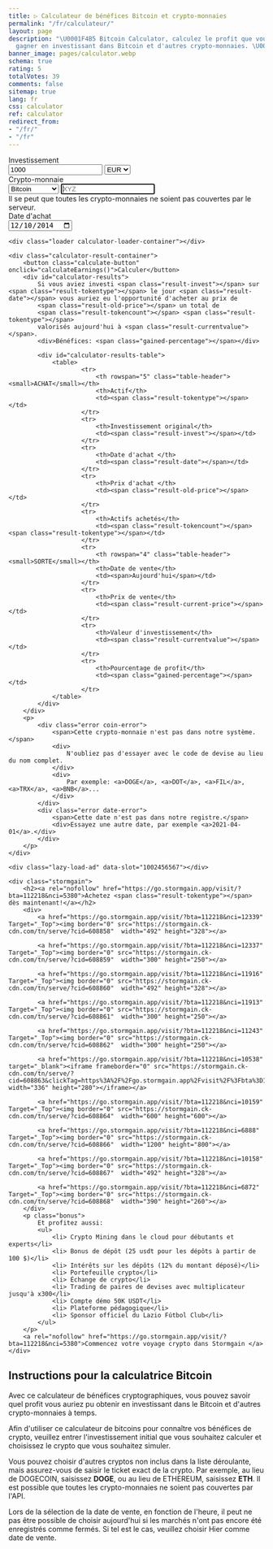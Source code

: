 ```yaml
---
title: ▷ Calculateur de bénéfices Bitcoin et crypto-monnaies
permalink: "/fr/calculateur/"
layout: page
description: "\U0001F4B5 Bitcoin Calculator, calculez le profit que vous auriez pu
  gagner en investissant dans Bitcoin et d'autres crypto-monnaies. \U0001F4B9 Bénéfices."
banner_image: pages/calculator.webp
schema: true
rating: 5
totalVotes: 39
comments: false
sitemap: true
lang: fr
css: calculator
ref: calculator
redirect_from:
- "/fr/"
- "/fr"
---
```


<div style="margin-bottom: 10px">
    <div style="margin-top:-25px;display:none">
        <small>For periodical investments please use our <a href="/investment">advanced calculator</a>.</small>
    </div>
</div>
<div class="calculator-block">
    <div class="calculator-form-row">
        <div class="calculator-col-start">
            <label for="invest-quantity">Investissement</label>
        </div>
        <div class="calculator-col-end">
            <input id="invest-quantity" type="number" value="1000" class="data-hj-allow">
            <select id="invest-fiat">
                <option>EUR</option>
                <option>USD</option>
            </select>
        </div>
    </div>
    <div class="calculator-form-row">
        <div class="calculator-col-start">
            <label for="invest-currency">Crypto-monnaie</label>
        </div>
        <div class="calculator-col-end">
			<select id="invest-currency" onchange="updateInputMinDate()">
				<option value="BTC"  min="2010-07-18">Bitcoin</option>
				<option value="ETH"  min="2015-08-08">Ethereum</option>
				<option value="LTC"  min="2013-09-15">Litecoin</option>
                <option value="MIOTA"  min="2017-06-14">IOTA</option>
				<option value="XMR"  min="2015-01-27">Monero</option>
				<option value="ADA" min="2017-10-02">Cardano</option>
				<option value="XRP"  min="2015-01-30">Ripple</option>
				<option class="editable">Autre atout...</option>
			</select>
            <input width="150" class="calculator-othercoins data-hj-allow" autofocus placeholder="XYZ" />
        </div>
    </div>
    <div class="calculator-othercoins"><span>Il se peut que toutes les crypto-monnaies ne soient pas couvertes par le serveur.</span></div>
    <div class="calculator-form-row">
        <div class="calculator-col-start">
            <label for="invest-date">Date d'achat</label>
        </div>
        <div class="calculator-col-end">
            <input id="invest-date" type="date" value="2014-12-10" min="2010-07-18" class="data-hj-allow">
        </div>
    </div>

    <div class="loader calculator-loader-container"></div>
    
    <div class="calculator-result-container">
        <button class="calculate-button" onclick="calculateEarnings()">Calculer</button>
        <div id="calculator-results">
            Si vous aviez investi <span class="result-invest"></span> sur <span class="result-tokentype"></span> le jour <span class="result-date"></span> vous auriez eu l'opportunité d'acheter au prix de 
            <span class="result-old-price"></span> un total de
            <span class="result-tokencount"></span> <span class="result-tokentype"></span>
            valorisés aujourd'hui à <span class="result-currentvalue"></span>.
            <div>Bénéfices: <span class="gained-percentage"></span></div>

            <div id="calculator-results-table">
                <table>
                        <tr>
                            <th rowspan="5" class="table-header"><small>ACHAT</small></th>
                            <th>Actif</th>
                            <td><span class="result-tokentype"></span></td>
                        </tr>
                        <tr>
                            <th>Investissement original</th>
                            <td><span class="result-invest"></span></td>
                        </tr>
                        <tr>
                            <th>Date d'achat </th>
                            <td><span class="result-date"></span></td>
                        </tr>
                        <tr>
                            <th>Prix ​​d'achat </th>
                            <td><span class="result-old-price"></span></td>
                        </tr>
                        <tr>
                            <th>Actifs achetés</th>
                            <td><span class="result-tokencount"></span> <span class="result-tokentype"></span></td>
                        </tr>
                        <tr>
                            <th rowspan="4" class="table-header"><small>SORTE</small></th>
                            <th>Date de vente</th>
                            <td><span>Aujourd'hui</span></td>
                        </tr>
                        <tr>
                            <th>Prix de vente</th>
                            <td><span class="result-current-price"></span></td>
                        </tr>
                        <tr>
                            <th>Valeur d'investissement</th>
                            <td><span class="result-currentvalue"></span></td>
                        </tr>
                        <tr>
                            <th>Pourcentage de profit</th>
                            <td><span class="gained-percentage"></span></td>
                        </tr>
                </table>
            </div>
        </div>
        <p>
            <div class="error coin-error">
                <span>Cette crypto-monnaie n'est pas dans notre système.</span>
                <div>
                    N'oubliez pas d'essayer avec le code de devise au lieu du nom complet. 
                </div>
                <div>
                    Par exemple: <a>DOGE</a>, <a>DOT</a>, <a>FIL</a>, <a>TRX</a>, <a>BNB</a>...
                </div>
            </div>
            <div class="error date-error">
                <span>Cette date n'est pas dans notre registre.</span>
                <div>Essayez une autre date, par exemple <a>2021-04-01</a>.</div>
            </div>
        </p>
    </div>

    <div class="lazy-load-ad" data-slot="1002456567"></div>

    <div class="stormgain">
        <h2><a rel="nofollow" href="https://go.stormgain.app/visit/?bta=112218&nci=5380">Achetez <span class="result-tokentype"></span> dès maintenant!</a></h2>
        <div>
            <a href="https://go.stormgain.app/visit/?bta=112218&nci=12339" Target="_Top"><img border="0" src="https://stormgain.ck-cdn.com/tn/serve/?cid=608858"  width="492" height="328"></a>

            <a href="https://go.stormgain.app/visit/?bta=112218&nci=12337" Target="_Top"><img border="0" src="https://stormgain.ck-cdn.com/tn/serve/?cid=608859"  width="300" height="250"></a>

            <a href="https://go.stormgain.app/visit/?bta=112218&nci=11916" Target="_Top"><img border="0" src="https://stormgain.ck-cdn.com/tn/serve/?cid=608860"  width="492" height="328"></a>

            <a href="https://go.stormgain.app/visit/?bta=112218&nci=11913" Target="_Top"><img border="0" src="https://stormgain.ck-cdn.com/tn/serve/?cid=608861"  width="300" height="250"></a>

            <a href="https://go.stormgain.app/visit/?bta=112218&nci=11243" Target="_Top"><img border="0" src="https://stormgain.ck-cdn.com/tn/serve/?cid=608862"  width="300" height="250"></a>

            <a href="https://go.stormgain.app/visit/?bta=112218&nci=10538" target="_blank"><iframe frameborder="0" src="https://stormgain.ck-cdn.com/tn/serve/?cid=608863&clickTag=https%3A%2F%2Fgo.stormgain.app%2Fvisit%2F%3Fbta%3D112218%26nci%3D10538"  width="336" height="280"></iframe></a>

            <a href="https://go.stormgain.app/visit/?bta=112218&nci=10159" Target="_Top"><img border="0" src="https://stormgain.ck-cdn.com/tn/serve/?cid=608864"  width="600" height="600"></a>

            <a href="https://go.stormgain.app/visit/?bta=112218&nci=6888" Target="_Top"><img border="0" src="https://stormgain.ck-cdn.com/tn/serve/?cid=608866"  width="1200" height="800"></a>

            <a href="https://go.stormgain.app/visit/?bta=112218&nci=10158" Target="_Top"><img border="0" src="https://stormgain.ck-cdn.com/tn/serve/?cid=608867"  width="492" height="328"></a>

            <a href="https://go.stormgain.app/visit/?bta=112218&nci=6872" Target="_Top"><img border="0" src="https://stormgain.ck-cdn.com/tn/serve/?cid=608868"  width="390" height="260"></a>
        </div>
        <p class="bonus">
            Et profitez aussi:
            <ul>
                <li> Crypto Mining dans le cloud pour débutants et experts</li>
                <li> Bonus de dépôt (25 usdt pour les dépôts à partir de 100 $)</li>
                <li> Intérêts sur les dépôts (12% du montant déposé)</li>
                <li> Portefeuille crypto</li>
                <li> Échange de crypto</li>
                <li> Trading de paires de devises avec multiplicateur jusqu'à x300</li>
                <li> Compte démo 50K USDT</li>
                <li> Plateforme pédagogique</li>
                <li> Sponsor officiel du Lazio Fútbol Club</li>
            </ul>
        </p>
        <a rel="nofollow" href="https://go.stormgain.app/visit/?bta=112218&nci=5380">Commencez votre voyage crypto dans Stormgain </a>
    </div>
    
</div>

<script defer src="{{ site.baseurl }}/js/calculator-common.js?{{site.time | date: '%s%N'}}"></script>
<script defer src="{{ site.baseurl }}/js/calculator.js?{{site.time | date: '%s%N'}}"></script>

## Instructions pour la calculatrice Bitcoin

Avec ce calculateur de bénéfices cryptographiques, vous pouvez savoir quel profit vous auriez pu obtenir en investissant dans le Bitcoin et d'autres crypto-monnaies à temps.

Afin d'utiliser ce calculateur de bitcoins pour connaître vos bénéfices de crypto, veuillez entrer l'investissement initial que vous souhaitez calculer et choisissez le crypto que vous souhaitez simuler.

Vous pouvez choisir d'autres cryptos non inclus dans la liste déroulante, mais assurez-vous de saisir le ticket exact de la crypto. Par exemple, au lieu de DOGECOIN, saisissez **DOGE**, ou au lieu de ETHEREUM, saisissez **ETH**. Il est possible que toutes les crypto-monnaies ne soient pas couvertes par l'API.

Lors de la sélection de la date de vente, en fonction de l'heure, il peut ne pas être possible de choisir aujourd'hui si les marchés n'ont pas encore été enregistrés comme fermés. Si tel est le cas, veuillez choisir Hier comme date de vente. 